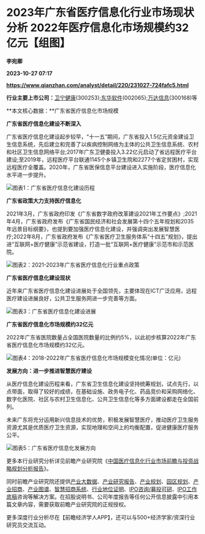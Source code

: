 # 2023年广东省医疗信息化行业市场现状分析 2022年医疗信息化市场规模约32亿元【组图】
**李宛卿**

**2023-10-27 07:17**

**https://www.qianzhan.com/analyst/detail/220/231027-724fafc5.html**

**行业主要上市公司：**[卫宁健康](https://stock.qianzhan.com/hs/zhengquan_300253.SZ.html)(300253);[东华软件](https://stock.qianzhan.com/hs/zhengquan_002065.SZ.html)(002065);[万达信息](https://stock.qianzhan.com/hs/zhengquan_300168.SZ.html)(300168)等

**本文核心数据：**广东省医疗信息化市场规模

**广东省医疗信息化建设不断深入**

广东省医疗信息化建设起步较早，“十一五”期间，广东省投入1.5亿元资金建设卫生信息系统，先后建立和完善了以疾病控制网络为主体的公共卫生信息系统、农村和社区卫生信息网络平台;2017年广东卫健委投入3.22亿元启动了省远程医疗平台建设;至2019年，远程医疗平台联通1145个乡镇卫生院和2277个省定贫困村，实现远程医疗全覆盖。2020年，广东省医保信息平台建设进入实施阶段，医疗信息化水平进一步提升。

![图表1：广东省医疗信息化建设历程](https://img3.qianzhan.com/news/202310/27/20231027-e0a3789ec7035dff.png)

**广东省政策大力支持医疗信息化**

2021年3月，广东省政府印发《广东省数字政府改革建设2021年工作要点》;2021年4月，广东省政府发布《广东省国民经济和社会发展第十四个五年规划和2035年远景目标纲要》，也提到要加强医疗信息化建设，并强调突出发展智慧医疗;2022年8月，广东省政府发布《广东省医疗卫生服务体系“十四五”规划》，提出进“互联网+医疗健康”示范省建设，打造一批“互联网+医疗健康”示范市和示范医院。

![图表2：2021-2023年广东省医疗信息化行业重点政策](https://img3.qianzhan.com/news/202310/27/20231027-a2f08b1540cf90d3.png)

**广东省医疗信息化建设现状**

近年来广东省医疗信息化建设进展处于全国领先，主要体现在ICT广泛应用，远程医疗建设进展良好，公共卫生服务网进一步完善等方面。

![图表3：广东省医疗信息化建设进展](https://img3.qianzhan.com/news/202310/27/20231027-c48fc3f866e11d31.png)

**广东省医疗信息化市场规模约32亿元**

2022年广东省医院数量占全国医院数量的比例约5%，以此初步核算2022年广东省医疗信息化市场规模约32亿元。

![图表4：2018-2022年广东省医疗信息化市场规模变化情况(单位：亿元)](https://img3.qianzhan.com/news/202310/27/20231027-685e140a9667e0f7.png)

**发展方向：进一步推进智慧医疗建设**

从医疗信息化建设历程来看，广东省卫生信息化建设坚持统筹规划，试点先行，以点带面，取得了较好的成绩，在基础设施、政务电子化、药品竞价和采购网络化、数字化医院、社区与农村卫生信息化、公共卫生信息化等多方面建设都走在全国前列。

未来广东将充分运用新兴信息技术的优势，积极发展智慧医疗，推动医疗卫生服务资源尤其是优质医疗卫生资源，实现地理和空间上的均衡配置，促进健康医疗服务公平。

![图表5：广东省医疗信息化发展方向](https://img3.qianzhan.com/news/202310/27/20231027-5bf625e9a38f940c.png)

更多本行业研究分析详见前瞻产业研究院《[中国医疗信息化行业市场前瞻与投资战略规划分析报告](https://bg.qianzhan.com/report/detail/73318fdd7d334c40.html)》。

同时前瞻产业研究院还提供[产业大数据](https://d.qianzhan.com/)、[产业研究报告](https://bg.qianzhan.com/report/hotlist/)、[产业规划](https://f.qianzhan.com/chanyeguihua2/)、[园区规划](https://f.qianzhan.com/yuanqu/)、[产业招商](https://f.qianzhan.com/chanyezhaoshang/)、[产业图谱](https://bg.qianzhan.com/report/lianglian/)、[智慧招商系统](https://z.qianzhan.com/)、[行业地位证明](https://bg.qianzhan.com/report/qyppcs)、[IPO咨询/募投可研](https://ipo.qianzhan.com/mutou/)、[IPO工作底稿](https://ipo.qianzhan.com/digao/)咨询等解决方案。在招股说明书、公司年度报告等任何公开信息披露中引用本篇文章内容，需要获取前瞻产业研究院的正规授权。

更多深度行业分析尽在【前瞻经济学人APP】，还可以与500+经济学家/资深行业研究员交流互动。